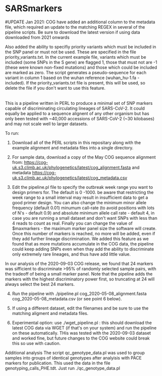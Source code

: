 # SARSmarkers

#UPDATE Jan 2021: COG have added an additional column to the metadata file, which required an update to the matching REGEX in several of the pipeline scripts.
Be sure to download the latest version if using data downloaded from 2021 onwards

Also added the ability to specifiy priority variants which must be included in the SNP panel or must not be used. These are specified in the file priority_variants.txt.  In the current example file, variants which must be included (some SNPs in the S gene) are flagged 1, those that must not are -1 (these were known non-fixed mutations) and those which could be included are marked as zero.  The script generates a pseudo-sequence for each variant in column 1 based on the wuhan reference (wuhan_hu-1.fa - included). If the priority_variants.txt file is present, this will be used, so delete the file if you don't want to use this feature.
######

This is a pipeline written in PERL to produce a minimal set of SNP markers capable of discriminating circulating lineages of SARS-CoV-2. It could equally be applied to a sequence alignent of any other organism but has only been tested with ~40,000 accessions of SARS-CoV-2 (~30 kilobases) and may not scale well to larger datasets.

To run:
1) Download all of the PERL scripts in this repositary along with the example alignment and metadata files into a single directory.
2) For sample data, download a copy of the May COG sequence alignment from: https://cog-uk.s3.climb.ac.uk/phylogenetics/latest/cog_alignment.fasta
and metadata https://cog-uk.s3.climb.ac.uk/phylogenetics/latest/cog_metadata.csv

3) Edit the pipeline.pl file to specify the outbreak week range you want to design primers for. The default is 0 -1000. be aware that restricting the week range to a small interval may result in insufficient data to get a good primer design. You can also change the minimum minor allele frequency (default 0.01) minumum call-rate (to avoid positions with lots of N's - default 0.9) and absolute minimum allele call rate - default 4, in case you are running a small dataset and don't want SNPs with less than 4 reads to count as real. Finally you can change the value of $maxmarkers - the maximum marker panel size the software will create.  Once this number of markers is reached, no more will be added, even if they add further lineage discrimination.  We added this feature as we found that as more mutations accumulate in the COG data, the pipeline could keep adding SNPs even when thay add the ability to discriminate only extremely rare lineages, and thus have add little value.

In our analysis of the 2020-09-03 COG release, we found that 24 markers was sifficient to discriminate >95% of randomly selected sample pairs, with the tradeoff of being a small marker panel. Note that the pipeline adds the markers with the highest discriminatory power first, so truncating at 24 will always select the best 24 markers.


4) Run the pipeline with ./pipeline.pl cog_2020-05-08_alignment.fasta cog_2020-05-08_metadata.csv (or see point 6 below).

5) If using a different dataset, edit the filenames and be sure to use the matching aligment and metadata files.

6) Experimental option: use ./wget_pipeline.pl : this should download the latest COG data via WGET (if that's on your system) and run the pipeline on these automatically. THis was tested with the 2020-09-03 dataset and worked fine, but future changes to the COG website could break this so use with caution.

Additional analysis
The script qc_genotype_data.pl was used to group samples into groups of identical genotypes after analyisis with PACE markers for publication.  This used the data in the file genotyping_calls_PHE.tdt.  Just run ./qc_genotype_data.pl 






